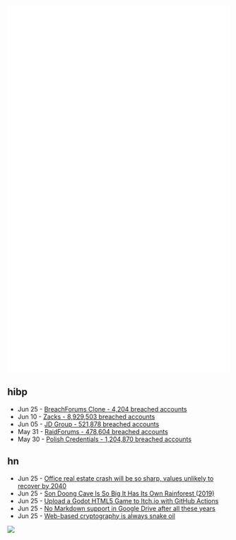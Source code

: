 ![Metrics](https://raw.githubusercontent.com/phixion/phixion/master/metrics.svg)

## hibp

<!--
for https://github.com/phixion/phixion/blob/main/.github/workflows/feeds.yml
-->
<!--START_SECTION:haveibeenpwnd-->
- Jun 25 - [BreachForums Clone - 4,204 breached accounts](https://haveibeenpwned.com/PwnedWebsites#BreachForumsClone)
- Jun 10 - [Zacks - 8,929,503 breached accounts](https://haveibeenpwned.com/PwnedWebsites#Zacks)
- Jun 05 - [JD Group - 521,878 breached accounts](https://haveibeenpwned.com/PwnedWebsites#JDGroup)
- May 31 - [RaidForums - 478,604 breached accounts](https://haveibeenpwned.com/PwnedWebsites#RaidForums)
- May 30 - [Polish Credentials - 1,204,870 breached accounts](https://haveibeenpwned.com/PwnedWebsites#PolishCredentials)
<!--END_SECTION:haveibeenpwnd-->

## hn

<!--
for https://github.com/phixion/phixion/blob/main/.github/workflows/feeds.yml
-->
<!--START_SECTION:hn-->
- Jun 25 - [Office real estate crash will be so sharp, values unlikely to recover by 2040](https://fortune.com/2023/06/23/commercial-real-estate-crash-office-values-unlikely-to-recover-by-2040-says-capital-economics/)
- Jun 25 - [Son Doong Cave Is So Big It Has Its Own Rainforest (2019)](https://www.discovery.com/exploration/Son-Doong-Cave)
- Jun 25 - [Upload a Godot HTML5 Game to Itch.io with GitHub Actions](https://simondalvai.com/blog/godot-itchio-upload/)
- Jun 25 - [No Markdown support in Google Drive after all these years](https://news.ycombinator.com/item?id=36466406)
- Jun 25 - [Web-based cryptography is always snake oil](https://www.devever.net/~hl/webcrypto)
<!--END_SECTION:hn-->

<!--
for https://yhype.me
-->
![](https://hit.yhype.me/github/profile?user_id=13013670)
